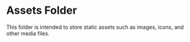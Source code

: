 # Assets Folder

This folder is intended to store static assets such as images, icons, and other media files.
